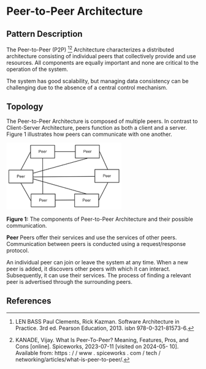 # Peer-to-Peer Architecture

## Pattern Description
The Peer-to-Peer (P2P) [^1][^2] Architecture characterizes a distributed architecture consisting of individual peers that collectively provide and use resources. All components are equally important and none are critical to the operation of the system.

The system has good scalability, but managing data consistency can be challenging due to the absence of a central control mechanism.
## Topology
The Peer-to-Peer Architecture is composed of multiple peers. In contrast to Client-Server Architecture, peers function as both a client and a server. Figure 1 illustrates how peers can communicate with one another.

<img src="./Diagrams/PeerToPeer_literature.png" width="300"/>

**Figure 1:** The components of Peer-to-Peer Architecture and their possible communication.

**Peer** Peers offer their services and use the services of other peers. Communication between peers is conducted using a request/response protocol.

An individual peer can join or leave the system at any time. When a new peer is added, it discovers other peers with which it can interact. Subsequently, it can use their services. The process of finding a relevant peer is advertised through the surrounding peers.

## References
[^1]: LEN BASS Paul Clements, Rick Kazman. Software Architecture in Practice. 3rd ed. Pearson Education, 2013. isbn 978-0-321-81573-6.
[^2]: KANADE, Vijay. What Is Peer-To-Peer? Meaning, Features, Pros, and Cons [online]. Spiceworks, 2023-07-11 [visited on 2024-05- 10]. Available from: https : / / www . spiceworks . com / tech / networking/articles/what-is-peer-to-peer/.



